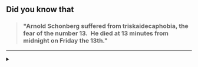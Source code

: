 ## Did you know that

<h3>
  <blockquote>
<!--START_SECTION:debris-->                                                                                                                                                          
"Arnold Schonberg suffered from triskaidecaphobia, the fear of the number 13.  He died at 13 minutes from midnight on Friday the 13th."
<!--END_SECTION:debris-->
  </blockquote>
</h3>

-----

<details>
  <summary></summary>

<img src="https://github-readme-stats.vercel.app/api?show_icons=true&hide=issues&username=ekickx"> <img src="https://github-readme-stats.vercel.app/api/top-langs/?layout=compact&username=ekickx">

</details>
